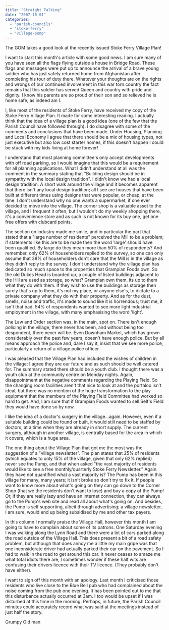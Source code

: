 ```yaml
---
title: "Straight Talking"
date: "2007-10-01"
categories: 
  - "parish-councils"
  - "stoke-ferry"
  - "village-pump"
---
```


The GOM takes a good look at the recently issued Stoke Ferry Village Plan!

I want to start this month's article with some good news. I am sure many of you have seen all the flags flying outside a house in Bridge Road. These flags and messages were put up to announce the arrival of a brave young soldier who has just safely returned home from Afghanistan after completing his tour of duty there. Whatever your thoughts are on the rights and wrongs of our continued involvement in this war torn country the fact remains that this soldier has served Queen and country with pride and dignity. I know his parents are so proud of their son and so relieved he is home safe, as indeed am I.

I, like most of the residents of Stoke Ferry, have received my copy of the Stoke Ferry Village Plan. It made for some interesting reading. I actually think that the idea of a village plan is a good idea (one of the few that the Parish Council have followed through). I do disagree with some of the comments and conclusions that have been made. Under Housing, Planning and Local Economy I agree that there should be a mix of housing types, not just executive but also low cost starter homes, if this doesn't happen I could be stuck with my kids living at home forever!

I understand that most planning committee's only accept developments with off road parking, so I would imagine that this would be a requirement for all planning applications. What I didn't understand at all was the comment in the summary stating that "Building design should be in sympathy with the local design tradition". I didn't know we had a local design tradition. A short walk around the village and it becomes apparent that there isn't any local design tradition; all I see are houses that have been built at different times using designs that were popular, or cheap, at the time. I don't understand why no one wants a supermarket, if one ever decided to move into the village. The corner shop is a valuable asset to the village, and I frequent it often, but I wouldn't do my weekly shopping there, it's a convenience store and as such is not known for its buy one, get one free offers with clubcard points.

The section on industry made me smile, and in particular the part that stated that a "large number of residents" perceived the Mill to be a problem; if statements like this are to be made then the word 'large' should have been qualified. By large do they mean more than 50% of respondents? And remember, only 62% of householders replied to the survey, so one can only assume that 38% of householders don't care that the Mill is in the village as they didn't reply to the survey. I don't understand why the village plan has dedicated so much space to the properties that Grampian Foods own. So the old Dukes Head is boarded up, a couple of listed buildings adjacent to the Hill are used as storage, so what? Grampian own them, its up to them what they do with them. If they wish to use the buildings as storage then surely that's up to them, it's not my place, or anyone else's, to dictate to a private company what they do with their property. And as for the dust, smells, noise and traffic, it's made to sound like it is horrendous; trust me, it isn't that bad. 54% of respondents wanted to see more light industrial employment in the village, with many emphasising the word 'light'.

The Law and Order section was, in the main, spot on. There isn't enough policing in the village, there never has been, and without being too despondent, there never will be. Even Downham Market, which has grown considerably over the past few years, doesn't have enough police. But by all means approach the police and, dare I say it, insist that we see more police, particularly a return of a village police officer.

I was pleased that the Village Plan had included the wishes of children in the village; I agree they are our future and as such should be well catered for. The summary stated there should be a youth club. I thought there was a youth club at the community centre on Monday nights. Again, disappointment at the negative comments regarding the Playing Field. So the changing room facilities aren't that nice to look at and the portaloo isn't ideal, but there was no mention of the huge transformation to the play equipment that the members of the Playing Field Committee had worked so hard to get. And, I am sure that if Grampian Foods wanted to sell Self's Field they would have done so by now.

I like the idea of a doctor's surgery in the village...again. However, even if a suitable building could be found or built, it would still need to be staffed by doctors, at a time when they are already in short supply. The current surgery, although in another village, is centrally based for the area in which it covers, which is a huge area.

The one thing about the Village Plan that got me the most was the suggestion of a "village newsletter". The plan states that 25% of residents (which equates to only 15% of the village, given that only 62% replied) never see the Pump, and that when asked "the vast majority of residents would like to see a free monthly/quarterly Stoke Ferry Newsletter." Again they have not quantified what a vast majority is? The Pump has been in this village for many, many years; it isn't broke so don't try to fix it. If people want to know more about what's going on they can go down to the Corner Shop (that we the residents don't want to lose) and buy a copy of the Pump! Or, if they are really lazy and have an internet connection, they can always go to the Pump's web site and read all about what's going on. And besides, the Pump is self supporting, albeit through advertising; a village newsletter, I am sure, would end up being subsidised by me and other tax payers.

In this column I normally praise the Village Hall, however this month I am going to have to complain about some of its patrons. One Saturday evening I was walking along the Lynn Road and there were a lot of cars parked along the road outside of the Village Hall. This does present a bit of a road safety problem, but although that does annoy me a little my main gripe was that one inconsiderate driver had actually parked their car on the pavement. So I had to walk in the road to get around this car. It never ceases to amaze me what total idiots there are, I sometimes wonder if these half wits are confusing their drivers licence with their TV licence. (They probably don't have either).

I want to sign off this month with an apology. Last month I criticised those residents who live close to the Blue Bell pub who had complained about the noise coming from the pub one evening. It has been pointed out to me that this disturbance actually occurred at 3am. I too would be upset if I was disturbed at this time in the morning. Perhaps, in future, the Parish Council minutes could accurately record what was said at the meetings instead of just half the story.

Grumpy Old man
